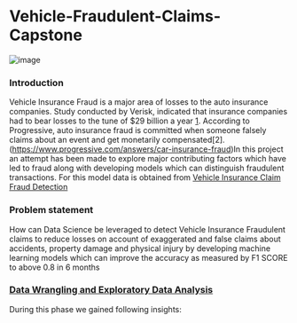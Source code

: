 # Vehicle-Fraudulent-Claims-Capstone
![image](https://user-images.githubusercontent.com/95660642/192659637-5908361d-8485-464f-a82e-7fd8083a46cc.png)
### Introduction
Vehicle Insurance Fraud is a major area of losses to the auto insurance companies. Study conducted by
Verisk, indicated that insurance companies had to bear losses to the tune of $29 billion a year [1](https://www.iii.org/article/background-on-insurance-fraud).
According to Progressive, auto insurance fraud is committed when someone falsely claims about an event
and get monetarily compensated[2]. (https://www.progressive.com/answers/car-insurance-fraud)In this project an attempt has been made to explore major
contributing factors which have led to fraud along with developing models which can distinguish
fraudulent transactions. For this model data is obtained from [Vehicle Insurance Claim Fraud Detection](https://www.kaggle.com/shivamb/vehicle-claim-fraud-detection)

### Problem statement
How can Data Science be leveraged to detect Vehicle Insurance Fraudulent claims to reduce losses on 
account of exaggerated and false claims about accidents, property damage and physical injury by 
developing machine learning models which can improve the accuracy as measured by F1 SCORE to 
above 0.8 in 6 months

### [Data Wrangling and Exploratory Data Analysis](https://github.com/vishrast/Vehicle-Fraudulent-Claims-Capstone/blob/ad45778b23be1dffabdd59e085c499ec3469dfd2/Data%20Wrangling%20and%20Exploratory%20Data%20Analysis.ipynb)
During this phase we gained following insights:

